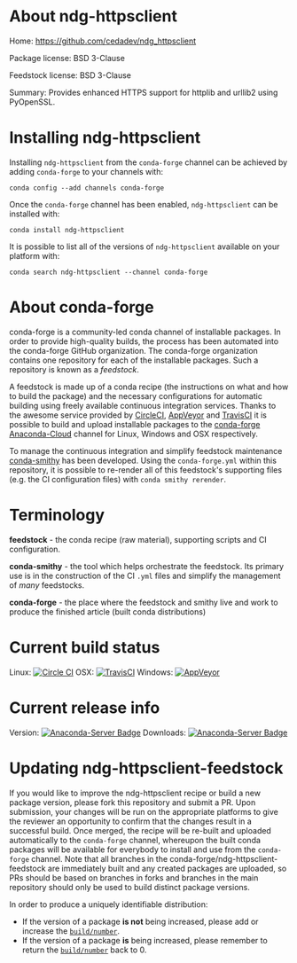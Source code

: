 About ndg-httpsclient
=====================

Home: https://github.com/cedadev/ndg_httpsclient

Package license: BSD 3-Clause

Feedstock license: BSD 3-Clause

Summary: Provides enhanced HTTPS support for httplib and urllib2 using PyOpenSSL.



Installing ndg-httpsclient
==========================

Installing `ndg-httpsclient` from the `conda-forge` channel can be achieved by adding `conda-forge` to your channels with:

```
conda config --add channels conda-forge
```

Once the `conda-forge` channel has been enabled, `ndg-httpsclient` can be installed with:

```
conda install ndg-httpsclient
```

It is possible to list all of the versions of `ndg-httpsclient` available on your platform with:

```
conda search ndg-httpsclient --channel conda-forge
```



About conda-forge
=================

conda-forge is a community-led conda channel of installable packages.
In order to provide high-quality builds, the process has been automated into the
conda-forge GitHub organization. The conda-forge organization contains one repository
for each of the installable packages. Such a repository is known as a *feedstock*.

A feedstock is made up of a conda recipe (the instructions on what and how to build
the package) and the necessary configurations for automatic building using freely
available continuous integration services. Thanks to the awesome service provided by
[CircleCI](https://circleci.com/), [AppVeyor](http://www.appveyor.com/)
and [TravisCI](https://travis-ci.org/) it is possible to build and upload installable
packages to the [conda-forge](https://anaconda.org/conda-forge)
[Anaconda-Cloud](http://docs.anaconda.org/) channel for Linux, Windows and OSX respectively.

To manage the continuous integration and simplify feedstock maintenance
[conda-smithy](http://github.com/conda-forge/conda-smithy) has been developed.
Using the ``conda-forge.yml`` within this repository, it is possible to re-render all of
this feedstock's supporting files (e.g. the CI configuration files) with ``conda smithy rerender``.


Terminology
===========

**feedstock** - the conda recipe (raw material), supporting scripts and CI configuration.

**conda-smithy** - the tool which helps orchestrate the feedstock.
                   Its primary use is in the construction of the CI ``.yml`` files
                   and simplify the management of *many* feedstocks.

**conda-forge** - the place where the feedstock and smithy live and work to
                  produce the finished article (built conda distributions)

Current build status
====================

Linux: [![Circle CI](https://circleci.com/gh/conda-forge/ndg-httpsclient-feedstock.svg?style=shield)](https://circleci.com/gh/conda-forge/ndg-httpsclient-feedstock)
OSX: [![TravisCI](https://travis-ci.org/conda-forge/ndg-httpsclient-feedstock.svg?branch=master)](https://travis-ci.org/conda-forge/ndg-httpsclient-feedstock)
Windows: [![AppVeyor](https://ci.appveyor.com/api/projects/status/github/conda-forge/ndg-httpsclient-feedstock?svg=True)](https://ci.appveyor.com/project/conda-forge/ndg-httpsclient-feedstock/branch/master)

Current release info
====================
Version: [![Anaconda-Server Badge](https://anaconda.org/conda-forge/ndg-httpsclient/badges/version.svg)](https://anaconda.org/conda-forge/ndg-httpsclient)
Downloads: [![Anaconda-Server Badge](https://anaconda.org/conda-forge/ndg-httpsclient/badges/downloads.svg)](https://anaconda.org/conda-forge/ndg-httpsclient)


Updating ndg-httpsclient-feedstock
==================================

If you would like to improve the ndg-httpsclient recipe or build a new
package version, please fork this repository and submit a PR. Upon submission,
your changes will be run on the appropriate platforms to give the reviewer an
opportunity to confirm that the changes result in a successful build. Once
merged, the recipe will be re-built and uploaded automatically to the
`conda-forge` channel, whereupon the built conda packages will be available for
everybody to install and use from the `conda-forge` channel.
Note that all branches in the conda-forge/ndg-httpsclient-feedstock are
immediately built and any created packages are uploaded, so PRs should be based
on branches in forks and branches in the main repository should only be used to
build distinct package versions.

In order to produce a uniquely identifiable distribution:
 * If the version of a package **is not** being increased, please add or increase
   the [``build/number``](http://conda.pydata.org/docs/building/meta-yaml.html#build-number-and-string).
 * If the version of a package **is** being increased, please remember to return
   the [``build/number``](http://conda.pydata.org/docs/building/meta-yaml.html#build-number-and-string)
   back to 0.
